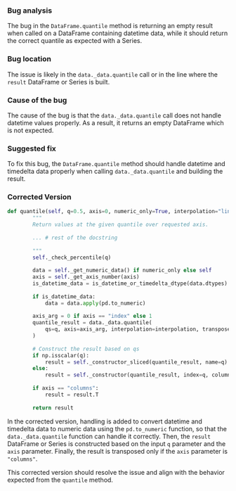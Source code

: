 ### Bug analysis
The bug in the `DataFrame.quantile` method is returning an empty result when called on a DataFrame containing datetime data, while it should return the correct quantile as expected with a Series.

### Bug location
The issue is likely in the `data._data.quantile` call or in the line where the `result` DataFrame or Series is built.

### Cause of the bug
The cause of the bug is that the `data._data.quantile` call does not handle datetime values properly. As a result, it returns an empty DataFrame which is not expected.

### Suggested fix
To fix this bug, the `DataFrame.quantile` method should handle datetime and timedelta data properly when calling `data._data.quantile` and building the result.

### Corrected Version
```python
def quantile(self, q=0.5, axis=0, numeric_only=True, interpolation="linear"):
        """
        Return values at the given quantile over requested axis.
        
        ... # rest of the docstring
        
        """
        self._check_percentile(q)
        
        data = self._get_numeric_data() if numeric_only else self
        axis = self._get_axis_number(axis)
        is_datetime_data = is_datetime_or_timedelta_dtype(data.dtypes)
        
        if is_datetime_data:
            data = data.apply(pd.to_numeric)
        
        axis_arg = 0 if axis == "index" else 1
        quantile_result = data._data.quantile(
            qs=q, axis=axis_arg, interpolation=interpolation, transposed=(axis == 1)
        )
        
        # Construct the result based on qs
        if np.isscalar(q):
            result = self._constructor_sliced(quantile_result, name=q)
        else:
            result = self._constructor(quantile_result, index=q, columns=data.columns)
        
        if axis == "columns":
            result = result.T
        
        return result
```
In the corrected version, handling is added to convert datetime and timedelta data to numeric data using the `pd.to_numeric` function, so that the `data._data.quantile` function can handle it correctly. Then, the `result` DataFrame or Series is constructed based on the input `q` parameter and the `axis` parameter. Finally, the result is transposed only if the `axis` parameter is `"columns"`.

This corrected version should resolve the issue and align with the behavior expected from the `quantile` method.